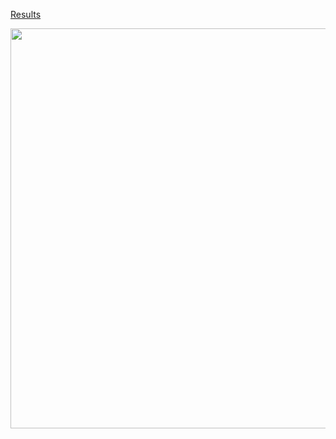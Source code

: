[Results](https://github.com/RishikeshDhayarkar/cs224n/blob/master/a5/a5_final.ipynb)
<p align="center">
  <img height="640" width="640" src="https://github.com/RishikeshDhayarkar/cs224n/blob/master/a5/git_pics/h_1_2_768x768.png">
</p>
